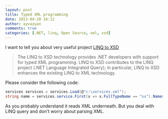 ```yaml
---
layout: post
title: Typed XML programming
date: 2013-04-20 16:12
author: ayvazyan
comments: true
categories: [.NET, linq, Open Source, xml, xsd]
---
```

I want to tell you about very useful project <a href="https://linqtoxsd.codeplex.com/">LINQ to XSD</a>

<blockquote>
The LINQ to XSD technology provides .NET developers with support for typed XML programming. LINQ to XSD contributes to the LINQ project (.NET Language Integrated Query); in particular, LINQ to XSD enhances the existing LINQ to XML technology.
</blockquote> 

Please consider the following code:

```csharp
services services = services.Load(@"c:\services.xml");
string name = services.service.First(x => x.FullTypeName == "xx").Namespace;
```

As you probably understand it reads XML underneath. But you deal with LINQ query and don’t worry about parsing XML.
